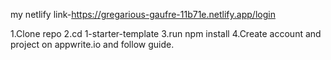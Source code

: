 my netlify link-https://gregarious-gaufre-11b71e.netlify.app/login

1.Clone repo
2.cd 1-starter-template
3.run npm install
4.Create account and project on appwrite.io and follow guide.
